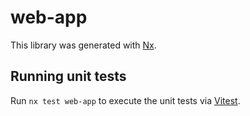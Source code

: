 # web-app

This library was generated with [Nx](https://nx.dev).

## Running unit tests

Run `nx test web-app` to execute the unit tests via [Vitest](https://vitest.dev/).

